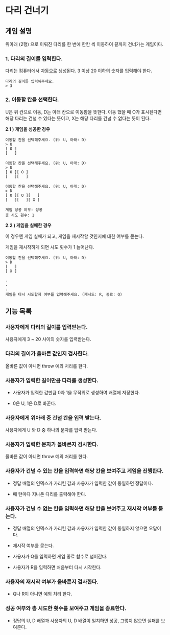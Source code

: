 # 다리 건너기

## 게임 설명

위아래 (2행) 으로 이뤄진 다리를 한 번에 한칸 씩 이동하여 끝까지 건너가는 게임이다.

### 1. 다리의 길이를 입력한다.

다리는 컴퓨터에서 자동으로 생성된다. 3 이상 20 이하의 숫자를 입력해야 한다.

```
다리의 길이를 입력해주세요. 
> 3
```

### 2. 이동할 칸을 선택한다.

U은 위 칸으로 이동, D는 아래 칸으로 이동함을 뜻한다. 이동 했을 때 O가 표시된다면 해당 다리는 건널 수 있다는 뜻이고, X는 해당 다리를 건널 수 없다는 뜻이 된다.

**2.1 ) 게임을 성공한 경우**

```
이동할 칸을 선택해주세요. (위: U, 아래: D)
> U
[ O ]
[   ]

이동할 칸을 선택해주세요. (위: U, 아래: D)
> U
[ O ][ O ]
[   ][   ]

이동할 칸을 선택해주세요. (위: U, 아래: D)
> D
[ O ][ O ][   ]
[   ][   ][ X ]

게임 성공 여부: 성공
총 시도 횟수: 1
```
**2.2 ) 게임을 실패한 경우**

이 경우엔 게임 실패가 되고, 게임을 재시작할 것인지에 대한 여부를 묻는다.

게임을 재시작하게 되면 시도 횟수가 1 늘어난다.

```
이동할 칸을 선택해주세요. (위: U, 아래: D)
> D
[   ]
[ X ]

.
.
.
게임을 다시 시도할지 여부를 입력해주세요. (재시도: R, 종료: Q)
```


    
## 기능 목록

### 사용자에게 다리의 길이를 입력받는다.

사용자에게 3 ~ 20 사이의 숫자를 입력받는다.

### 다리의 길이가 올바른 값인지 검사한다.

올바른 값이 아니면 throw 예외 처리를 한다.

### 사용자가 입력한 길이만큼 다리를 생성한다.

- 사용자가 입력한 값만큼 0과 1을 무작위로 생성하여 배열에 저장한다.

- 0은 U, 1은 D로 바꾼다.


### 사용자에게 위아래 중 건널 칸을 입력 받는다.

사용자에게 U 와 D 중 하나의 문자를 입력 받는다.

### 사용자가 입력한 문자가 올바른지 검사한다.

올바른 값이 아니면 throw 예외 처리를 한다.

### 사용자가 건널 수 있는 칸을 입력하면 해당 칸을 보여주고 게임을 진행한다.

- 정답 배열의 인덱스가 가리킨 값과 사용자가 입력한 값이 동일하면 정답이다.

- 매 턴마다 지나온 다리를 출력해야 한다.

### 사용자가 건널 수 없는 칸을 입력하면 해당 칸을 보여주고 재시작 여부를 묻는다.

- 정답 배열의 인덱스가 가리킨 값과 사용자가 입력한 값이 동일하지 않으면 오답이다. 

- 재시작 여부를 묻는다.

- 사용자가 Q를 입력하면 게임 종료 함수로 넘어간다.

- 사용자가 R을 입력하면 처음부터 다시 시작한다.

### 사용자의 재시작 여부가 올바른지 검사한다.

- Q나 R이 아니면 예외 처리 한다.

### 성공 여부와 총 시도한 횟수를 보여주고 게임을 종료한다.

- 정답의 U, D 배열과 사용자의 U, D 배열이 일치하면 성공, 그렇지 않으면 실패를 보여준다.
